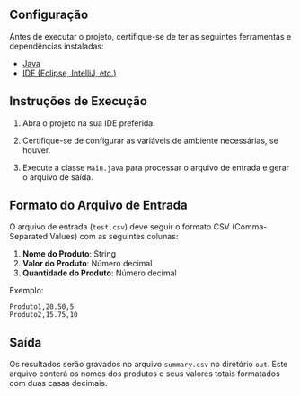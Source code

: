 ## Configuração

Antes de executar o projeto, certifique-se de ter as seguintes ferramentas e dependências instaladas:

- [Java](https://www.oracle.com/java/technologies/javase-downloads.html)
- [IDE (Eclipse, IntelliJ, etc.)](https://www.eclipse.org/)

## Instruções de Execução


1. Abra o projeto na sua IDE preferida.

2. Certifique-se de configurar as variáveis de ambiente necessárias, se houver.

3. Execute a classe `Main.java` para processar o arquivo de entrada e gerar o arquivo de saída.

## Formato do Arquivo de Entrada

O arquivo de entrada (`test.csv`) deve seguir o formato CSV (Comma-Separated Values) com as seguintes colunas:

1. **Nome do Produto**: String
2. **Valor do Produto**: Número decimal
3. **Quantidade do Produto**: Número decimal

Exemplo:

```csv
Produto1,20.50,5
Produto2,15.75,10
```

## Saída

Os resultados serão gravados no arquivo `summary.csv` no diretório `out`. Este arquivo conterá os nomes dos produtos e seus valores totais formatados com duas casas decimais.

